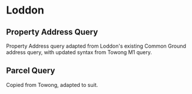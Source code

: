 # Loddon

## Property Address Query

Property Address query adapted from Loddon's existing Common Ground address query, with updated syntax from Towong M1 query.

## Parcel Query

Copied from Towong, adapted to suit.